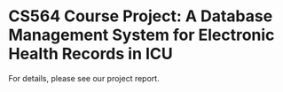 # CS564 Course Project: A Database Management System for Electronic Health Records in ICU
For details, please see our project report.
